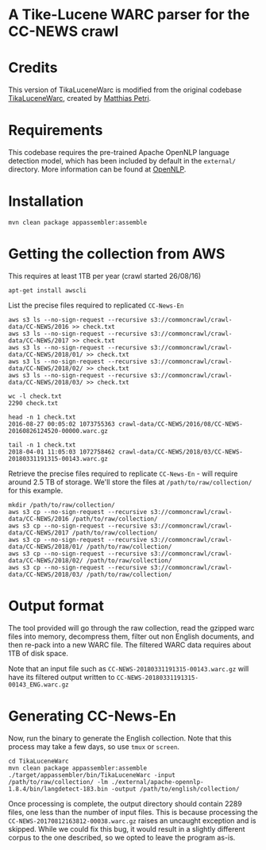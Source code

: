 # A Tike-Lucene WARC parser for the CC-NEWS crawl

# Credits
This version of TikaLuceneWarc is modified from the original codebase
[TikaLuceneWarc](https://github.com/mpetri/TikaLuceneWarc), created by
[Matthias Petri](https://github.com/mpetri).

# Requirements
This codebase requires the pre-trained Apache OpenNLP language detection
model, which has been included by default in the `external/` directory.
More information can be found at [OpenNLP](http://opennlp.apache.org/models.html).

# Installation

```
mvn clean package appassembler:assemble
```

# Getting the collection from AWS

This requires at least 1TB per year (crawl started 26/08/16)

```
apt-get install awscli
```

List the precise files required to replicated `CC-News-En`
```
aws s3 ls --no-sign-request --recursive s3://commoncrawl/crawl-data/CC-NEWS/2016 >> check.txt
aws s3 ls --no-sign-request --recursive s3://commoncrawl/crawl-data/CC-NEWS/2017 >> check.txt
aws s3 ls --no-sign-request --recursive s3://commoncrawl/crawl-data/CC-NEWS/2018/01/ >> check.txt
aws s3 ls --no-sign-request --recursive s3://commoncrawl/crawl-data/CC-NEWS/2018/02/ >> check.txt
aws s3 ls --no-sign-request --recursive s3://commoncrawl/crawl-data/CC-NEWS/2018/03/ >> check.txt

wc -l check.txt
2290 check.txt

head -n 1 check.txt
2016-08-27 00:05:02 1073755363 crawl-data/CC-NEWS/2016/08/CC-NEWS-20160826124520-00000.warc.gz

tail -n 1 check.txt
2018-04-01 11:05:03 1072758462 crawl-data/CC-NEWS/2018/03/CC-NEWS-20180331191315-00143.warc.gz
```

Retrieve the precise files required to replicate `CC-News-En` - will require around
2.5 TB of storage. We'll store the files at `/path/to/raw/collection/` for this
example.
```
mkdir /path/to/raw/collection/
aws s3 cp --no-sign-request --recursive s3://commoncrawl/crawl-data/CC-NEWS/2016 /path/to/raw/collection/
aws s3 cp --no-sign-request --recursive s3://commoncrawl/crawl-data/CC-NEWS/2017 /path/to/raw/collection/
aws s3 cp --no-sign-request --recursive s3://commoncrawl/crawl-data/CC-NEWS/2018/01/ /path/to/raw/collection/
aws s3 cp --no-sign-request --recursive s3://commoncrawl/crawl-data/CC-NEWS/2018/02/ /path/to/raw/collection/
aws s3 cp --no-sign-request --recursive s3://commoncrawl/crawl-data/CC-NEWS/2018/03/ /path/to/raw/collection/
```

# Output format
The tool provided will go through the raw collection, read the gzipped warc files
into memory, decompress them, filter out non English documents, and then re-pack
into a new WARC file. The filtered WARC data requires about 1TB of disk space.

Note that an input file such as `CC-NEWS-20180331191315-00143.warc.gz`
will have its filtered output written to `CC-NEWS-20180331191315-00143_ENG.warc.gz`

# Generating CC-News-En
Now, run the binary to generate the English collection. Note that this process
may take a few days, so use `tmux` or `screen`.

```
cd TikaLuceneWarc
mvn clean package appassembler:assemble
./target/appassembler/bin/TikaLuceneWarc -input /path/to/raw/collection/ -lm ./external/apache-opennlp-1.8.4/bin/langdetect-183.bin -output /path/to/english/collection/
```

Once processing is complete, the output directory should contain 2289 files,
one less than the number of input files. This is because processing the 
`CC-NEWS-20170812163812-00038.warc.gz` raises an uncaught exception and is
skipped. While we could fix this bug, it would result in a slightly different
corpus to the one described, so we opted to leave the program as-is.



